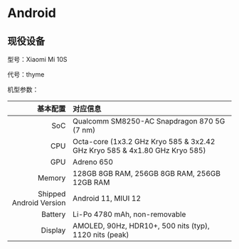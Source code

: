 # Android

## 现役设备

型号：Xiaomi Mi 10S

代号：thyme

机型参数：

|                基本配置 | 对应信息                                                                   |
| ----------------------: | :------------------------------------------------------------------------- |
|                     SoC | Qualcomm SM8250-AC Snapdragon 870 5G (7 nm)                                |
|                     CPU | Octa-core (1x3.2 GHz Kryo 585 & 3x2.42 GHz Kryo 585 & 4x1.80 GHz Kryo 585) |
|                     GPU | Adreno 650                                                                 |
|                  Memory | 128GB 8GB RAM, 256GB 8GB RAM, 256GB 12GB RAM                               |
| Shipped Android Version | Android 11, MIUI 12                                                        |
|                 Battery | Li-Po 4780 mAh, non-removable                                              |
|                 Display | AMOLED, 90Hz, HDR10+, 500 nits (typ), 1120 nits (peak)                     |

